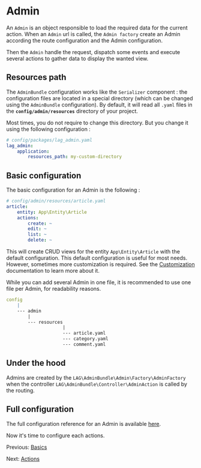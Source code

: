 # Admin
An `Admin` is an object responsible to load the required data for the current action. When an `Admin` url is called, the 
`Admin factory` create an Admin according the route configuration and the Admin configuration.

Then the `Admin` handle the request, dispatch some events and execute several actions to gather data to display the wanted
view.

## Resources path
The `AdminBundle` configuration works like the `Serializer` component : the configuration files are located in a special
directory (which can be changed using the `AdminBundle` configuration). By default, it will read all `.yaml` files in 
the **`config/admin/resources`** directory of your project. 

Most times, you do not require to change this directory. But you change it using the following configuration :

```yaml
# config/packages/lag_admin.yaml
lag_admin:
    application:
        resources_path: my-custom-directory
```

## Basic configuration
The basic configuration for an Admin is the following :

```yaml
# config/admin/resources/article.yaml
article:
    entity: App\Entity\Article 
    actions:
        create: ~
        edit: ~
        list: ~
        delete: ~
```

This will create CRUD views for the entity `App\Entity\Article` with the default configuration. This default 
configuration is useful for most needs. However, sometimes more customization is required. See the 
[Customization](../customization/index.md) 
documentation to learn more about it. 

While you can add several Admin in one file, it is recommended to use one file per Admin, for readability reasons.

```yaml
config
    |
    --- admin
        |
        --- resources
                     |
                     --- article.yaml       
                     --- category.yaml
                     --- comment.yaml
```

## Under the hood
Admins are created by the `LAG\AdminBundle\Admin\Factory\AdminFactory` when the controller 
`LAG\AdminBundle\Controller\AdminAction` is called by the routing.

## Full configuration
The full configuration reference for an Admin is available 
[here](../reference/admin-reference.md).

Now it's time to configure each actions.

Previous: [Basics](basics.md)

Next: [Actions](action.md)
